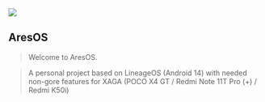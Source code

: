 <img src="https://raw.github.com/AresOS-AOSP/manifest/14/aresos.jpg">

AresOS
---------------

> Welcome to AresOS.

> A personal project based on LineageOS (Android 14) with needed non-gore features for XAGA (POCO X4 GT / Redmi Note 11T Pro (+) / Redmi K50i)

